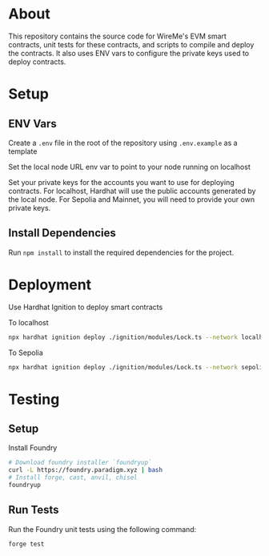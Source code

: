 # About

This repository contains the source code for WireMe's EVM smart contracts, unit tests for these contracts, and scripts
to compile and deploy the contracts. It also uses ENV vars to configure the private keys used to deploy contracts.

# Setup

## ENV Vars
Create a `.env` file in the root of the repository using `.env.example` as a template

Set the local node URL env var to point to your node running on localhost

Set your private keys for the accounts you want to use for deploying contracts. For localhost, Hardhat will use the public
accounts generated by the local node. For Sepolia and Mainnet, you will need to provide your own private keys.

## Install Dependencies

Run `npm install` to install the required dependencies for the project.

# Deployment
Use Hardhat Ignition to deploy smart contracts

To localhost
```bash
npx hardhat ignition deploy ./ignition/modules/Lock.ts --network localhost
```
To Sepolia
```bash
npx hardhat ignition deploy ./ignition/modules/Lock.ts --network sepolia
```

# Testing

## Setup

Install Foundry

```bash
# Download foundry installer `foundryup`
curl -L https://foundry.paradigm.xyz | bash
# Install forge, cast, anvil, chisel
foundryup
```

## Run Tests

Run the Foundry unit tests using the following command:

```bash
forge test
```